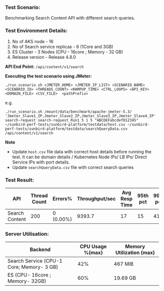 ### Test Scenario:

Benchmarking Search Content API with different search queries.


### Test Environment Details:
1. No of AKS node - 16
2. No of Search service replicas - 6 (1Core and 3GB)
3. ES Cluster - 3 Nodes (CPU - 16core ; Memory - 32 GB)
4. Release version - Release 4.8.0


**API End Point:** 
`/api/content/v1/search`


**Executing the test scenario using JMeter:**

```./run_scenario.sh <JMETER_HOME> <JMETER_IP_LIST> <SCENARIO_NAME> <SCENARIO_ID> <THREADS_COUNT> <RAMPUP_TIME> <CTRL_LOOPS> <API_KEY> <DOMAIN_FILE> <CSV_FILE>  <pathPrefix>```

e.g.

```./run_scenario.sh /mount/data/benchmark/apache-jmeter-5.3/ 'Jmeter_Slave1_IP,Jmeter_Slave2_IP,Jmeter_Slave3_IP,Jmeter_Slave4_IP' search-request search-request_Run1 5 1 5 "ABCDEFabcdef012345" ~/sunbird-perf-tests/sunbird-platform/testdata/host.csv ~/sunbird-perf-tests/sunbird-platform/testdata/searchQueryData.csv /api/content/v1/search```


**Note**
- Update `host.csv` file data with correct host details before running the test. It can be domain details / Kubernetes Node IPs/ LB IPs/ Direct Service IPs with port details.
- Update `searchQueryData.csv` file with correct search queries

### Test Result:

| API             | Thread Count  | Errors%   | Throughput/sec  |Avg Resp Time |   95th pct  |  99th pct   |
| --------------- | ------------- | --------- | --------------- |--------------|-------------|-------------|
| Search Content  | 200           | 0 (0.00%) | 9393.7         |17            |15         | 41         |


### Server Utilisation:
| Backend          | CPU Usage %(max) | Memory Utilization (max) |
| ------------- | ------------- |------------- |
|Search Service (CPU-1 Core; Memory- 3 GB)  |42% |  467 MiB|
|ES (CPU- 16core ; Memory- 32GB)|60%  |  19.69 GB|
